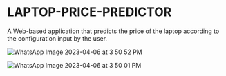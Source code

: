 # LAPTOP-PRICE-PREDICTOR
A Web-based application that predicts the price of the laptop according to the configuration input by the user.

![WhatsApp Image 2023-04-06 at 3 50 52 PM](https://github.com/htyagiop/LAPTOP-PRICE-PREDICTOR/assets/135642974/c3a863c8-0270-46be-9656-dacb62d32132)

![WhatsApp Image 2023-04-06 at 3 50 01 PM](https://github.com/htyagiop/LAPTOP-PRICE-PREDICTOR/assets/135642974/551a8f91-954d-4e9b-abb7-c8b6c78ea0c0)
